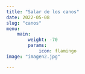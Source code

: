 ```yaml
---
title: "Salar de los canos"
date: 2022-05-08
slug: "canos"
menu:
    main:
        weight: -70
        params: 
            icon: flamingo
image: "imagen2.jpg"

---
```


